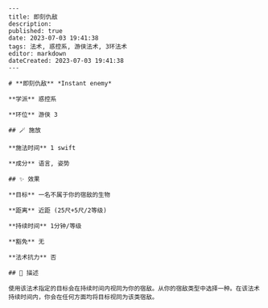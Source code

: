 
    ---
    title: 即刻仇敌
    description: 
    published: true
    date: 2023-07-03 19:41:38
    tags: 法术, 惑控系, 游侠法术, 3环法术
    editor: markdown
    dateCreated: 2023-07-03 19:41:38
    ---

    # **即刻仇敌** *Instant enemy*

    **学派** 惑控系 

    **环位** 游侠 3

    ## 🪄 施放

    **施法时间** 1 swift

    **成分** 语言, 姿势

    ## ✨ 效果 

    **目标** 一名不属于你的宿敌的生物 

    **距离** 近距 (25尺+5尺/2等级)  

    **持续时间** 1分钟/等级 

    **豁免** 无

    **法术抗力** 否

    ## 📖 描述

    使用该法术指定的目标会在持续时间内视同为你的宿敌。从你的宿敌类型中选择一种。在该法术持续时间内，你会在任何方面均将目标视同为该类宿敌。
    